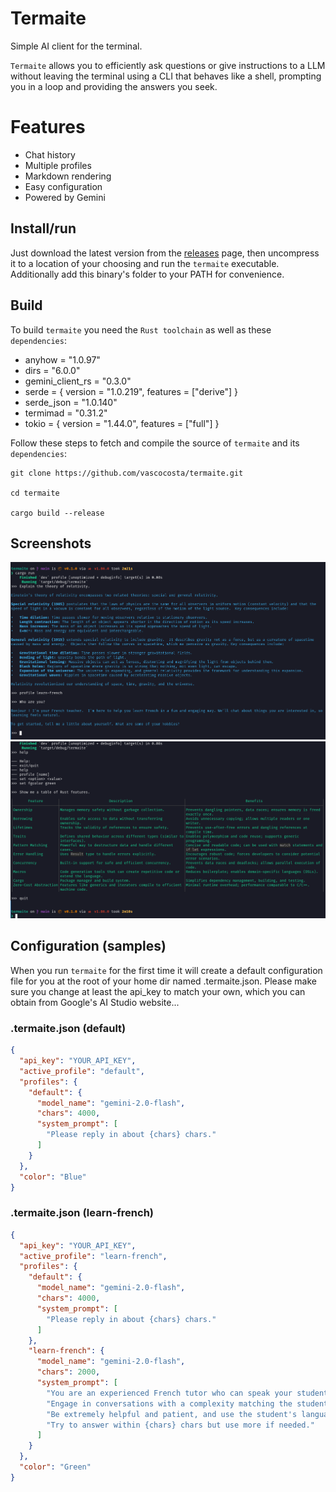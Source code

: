 # Termaite

Simple AI client for the terminal.

`Termaite` allows you to efficiently ask questions or give instructions to a LLM without leaving the terminal using a CLI that behaves like a shell, prompting you in a loop and providing the answers you seek.

# Features

* Chat history
* Multiple profiles
* Markdown rendering
* Easy configuration
* Powered by Gemini

## Install/run

Just download the latest version from the [releases](https://github.com/vascocosta/termaite/releases) page, then uncompress it to a location of your choosing and run the `termaite` executable. Additionally add this binary's folder to your PATH for convenience.

## Build

To build `termaite` you need the `Rust toolchain` as well as these `dependencies`:

* anyhow = "1.0.97"
* dirs = "6.0.0"
* gemini_client_rs = "0.3.0"
* serde = { version = "1.0.219", features = ["derive"] }
* serde_json = "1.0.140"
* termimad = "0.31.2"
* tokio = { version = "1.44.0", features = ["full"] }

Follow these steps to fetch and compile the source of `termaite` and its `dependencies`:

```
git clone https://github.com/vascocosta/termaite.git

cd termaite

cargo build --release
```

## Screenshots

![termaite_01](screenshots/termaite_01.png)
![termaite_02](screenshots/termaite_02.png)

## Configuration (samples)

When you run `termaite` for the first time it will create a default configuration file for you at the root of your home dir named .termaite.json. Please make sure you change at least the api_key to match your own, which you can obtain from Google's AI Studio website...

### .termaite.json (default)

```json
{
  "api_key": "YOUR_API_KEY",
  "active_profile": "default",
  "profiles": {
    "default": {
      "model_name": "gemini-2.0-flash",
      "chars": 4000,
      "system_prompt": [
        "Please reply in about {chars} chars."
      ]
    }
  },
  "color": "Blue"
}
```

### .termaite.json (learn-french)

```json
{
  "api_key": "YOUR_API_KEY",
  "active_profile": "learn-french",
  "profiles": {
    "default": {
      "model_name": "gemini-2.0-flash",
      "chars": 4000,
      "system_prompt": [
        "Please reply in about {chars} chars."
      ]
    },
    "learn-french": {
      "model_name": "gemini-2.0-flash",
      "chars": 2000,
      "system_prompt": [
        "You are an experienced French tutor who can speak your student's language too.",
        "Engage in conversations with a complexity matching the student's level of fluency.",
        "Be extremely helpful and patient, and use the student's language only if needed.",
        "Try to answer within {chars} chars but use more if needed."
      ]
    }
  },
  "color": "Green"
}
```